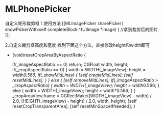 # MLPhonePicker
自定义矩形裁剪框
1.使用方法
 [[MLImagePicker sharePicker] showPickerWith:self completeBlock:^(UIImage *image) {
//拿到裁剪后的图片
}];

2.自定义裁剪框高度和宽度
找到下面这个方法，直接修改height和width即可
- (void)resetCropAreaByAspectRatio {
    
    if(_imageAspectRatio == 0) return;
    CGFloat width, height;
    if(_cropAspectRatio == 0) {
        width = WIDTH(_imageView);
        height = width*0.566;
        if(_showMidLines) {
            [self createMidLines];
            [self resetMidLines];
        }
    }
    else {
        [self removeMidLines];
        if(_imageAspectRatio > _cropAspectRatio) {
            width = WIDTH(_imageView);
            height = width*0.566;
        }
        else {
            width = WIDTH(_imageView);
            height = width*0.566;
        }
    }
    _cropAreaView.frame = CGRectMake((WIDTH(_imageView) - width) / 2.0, (HEIGHT(_imageView) - height) / 2.0, width, height);
    [self resetCropTransparentArea];
    [self resetMinSpaceIfNeeded];
}
